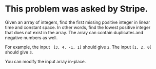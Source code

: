 # This problem was asked by Stripe.

Given an array of integers, find the first missing positive integer in linear time and constant space. In other words, find the lowest positive integer that does not exist in the array. The array can contain duplicates and negative numbers as well.

For example, the input ``` [3, 4, -1, 1]``` should give ```2```. The input ```[1, 2, 0]``` should give ```3```.

You can modify the input array in-place.
